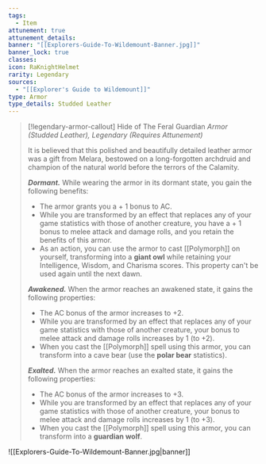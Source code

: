 ```yaml
---
tags:
  - Item
attunement: true
attunement_details: 
banner: "[[Explorers-Guide-To-Wildemount-Banner.jpg]]"
banner_lock: true
classes: 
icon: RaKnightHelmet
rarity: Legendary
sources:
  - "[[Explorer's Guide to Wildemount]]"
type: Armor
type_details: Studded Leather
---
```

>[!legendary-armor-callout] Hide of The Feral Guardian
>*Armor (Studded Leather), Legendary (Requires Attunement)*
>
>It is believed that this polished and beautifully detailed leather armor was a gift from Melara, bestowed on a long-forgotten archdruid and champion of the natural world before the terrors of the Calamity.
>
>***Dormant.*** While wearing the armor in its dormant state, you gain the following benefits:
>
>* The armor grants you a + 1 bonus to AC.
>* While you are transformed by an effect that replaces any of your game statistics with those of another creature, you have a + 1 bonus to melee attack and damage rolls, and you retain the benefits of this armor.
>* As an action, you can use the armor to cast [[Polymorph]] on yourself, transforming into a **giant owl** while retaining your Intelligence, Wisdom, and Charisma scores. This property can't be used again until the next dawn.
>
>***Awakened.*** When the armor reaches an awakened state, it gains the following properties:
>
>* The AC bonus of the armor increases to +2.
>* While you are transformed by an effect that replaces any of your game statistics with those of another creature, your bonus to melee attack and damage rolls increases by 1 (to +2).
>* When you cast the [[Polymorph]] spell using this armor, you can transform into a cave bear (use the **polar bear** statistics).
>
>***Exalted.*** When the armor reaches an exalted state, it gains the following properties:
>
>* The AC bonus of the armor increases to +3.
>* While you are transformed by an effect that replaces any of your game statistics with those of another creature, your bonus to melee attack and damage rolls increases by 1 (to +3).
>* When you cast the [[Polymorph]] spell using this armor, you can transform into a **guardian wolf**.

![[Explorers-Guide-To-Wildemount-Banner.jpg|banner]]
